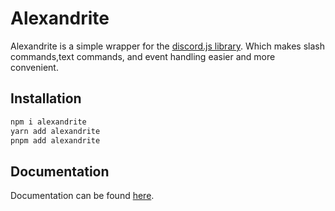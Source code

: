 # Alexandrite

Alexandrite is a simple wrapper for the [discord.js library](https://npmjs.com/package/discord.js). Which makes slash commands,text commands, and event handling easier and more convenient.

## Installation

```bash
npm i alexandrite
yarn add alexandrite
pnpm add alexandrite
```

## Documentation

Documentation can be found [here](https://upsidedly.github.io/alexandrite/).